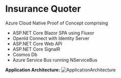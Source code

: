 # Insurance Quoter
Azure Cloud Native Proof of Concept comprising 
- ASP.NET Core Blazor SPA using Fluxor
- OpenId Connect with Identity Server
- ASP.NET Core Web API
- ASP.NET Core SignalR
- Cosmos Db 
- Azure Service Bus running NServiceBus

**Application Architecture:**
![ApplicationArchitecture](https://user-images.githubusercontent.com/8544425/124036684-4ce21800-d9f6-11eb-9132-a4bfd80cad22.png)


